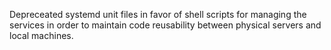 Depreceated systemd unit files in favor of shell scripts for managing the services in order to maintain code reusability between physical servers and local machines.